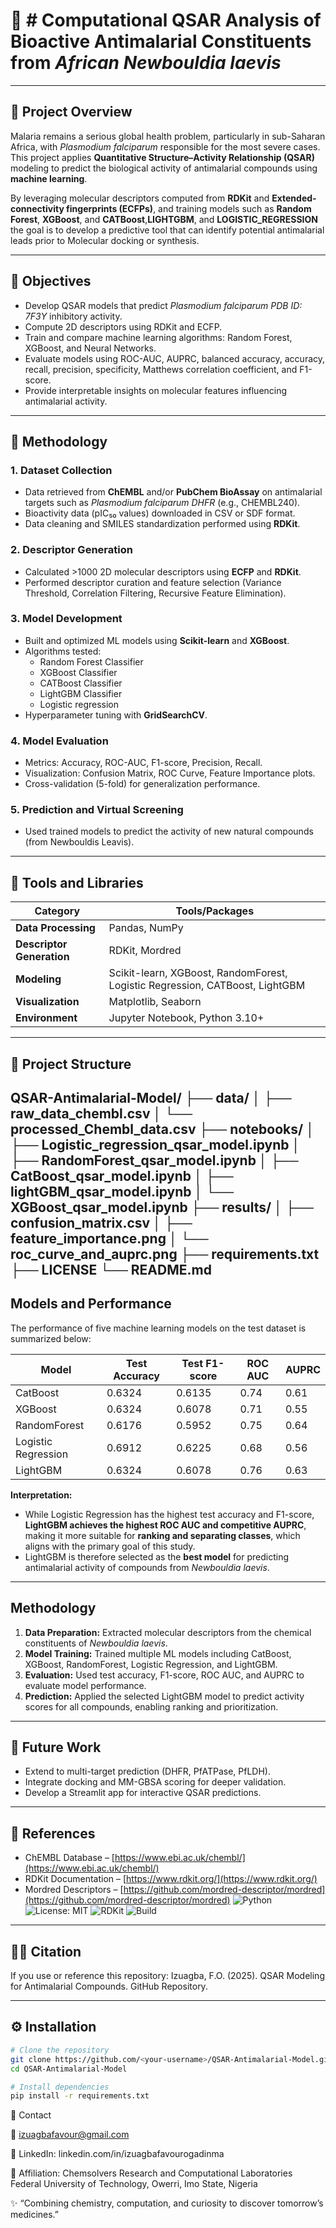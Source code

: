 # 🧪 # Computational QSAR Analysis of Bioactive Antimalarial Constituents from *African Newbouldia laevis*
---
## 🎯 Project Overview
Malaria remains a serious global health problem, particularly in sub-Saharan Africa, with *Plasmodium falciparum* responsible for the most severe cases.  
This project applies **Quantitative Structure–Activity Relationship (QSAR)** modeling to predict the biological activity of antimalarial compounds using **machine learning**.  

By leveraging molecular descriptors computed from **RDKit** and **Extended-connectivity fingerprints (ECFPs)**, and training models such as **Random Forest**, **XGBoost**, and **CATBoost**,**LIGHTGBM**, and **LOGISTIC_REGRESSION** the goal is to develop a predictive tool that can identify potential antimalarial leads prior to Molecular docking or synthesis.

---

## 🧩 Objectives
- Develop QSAR models that predict *Plasmodium falciparum PDB ID: 7F3Y* inhibitory activity.  
- Compute 2D descriptors using RDKit and ECFP.  
- Train and compare machine learning algorithms: Random Forest, XGBoost, and Neural Networks.  
- Evaluate models using ROC-AUC, AUPRC, balanced accuracy, accuracy, recall,  precision, specificity, Matthews correlation coefficient, and F1-score.  
- Provide interpretable insights on molecular features influencing antimalarial activity.  

---

## 🧠 Methodology

### 1. Dataset Collection
- Data retrieved from **ChEMBL** and/or **PubChem BioAssay** on antimalarial targets such as *Plasmodium falciparum DHFR* (e.g., CHEMBL240).  
- Bioactivity data (pIC₅₀ values) downloaded in CSV or SDF format.  
- Data cleaning and SMILES standardization performed using **RDKit**.

### 2. Descriptor Generation
- Calculated >1000 2D molecular descriptors using **ECFP** and **RDKit**.  
- Performed descriptor curation and feature selection (Variance Threshold, Correlation Filtering, Recursive Feature Elimination).  

### 3. Model Development
- Built and optimized ML models using **Scikit-learn** and **XGBoost**.  
- Algorithms tested:  
  - Random Forest Classifier  
  - XGBoost Classifier
  - CATBoost Classifier
  - LightGBM Classifier
  - Logistic regression
- Hyperparameter tuning with  **GridSearchCV**.

### 4. Model Evaluation
- Metrics: Accuracy, ROC-AUC, F1-score, Precision, Recall.  
- Visualization: Confusion Matrix, ROC Curve, Feature Importance plots.  
- Cross-validation (5-fold) for generalization performance.  

### 5. Prediction and Virtual Screening
- Used trained models to predict the activity of new natural compounds (from Newbouldis Leavis).  


---

## 🧰 Tools and Libraries

| Category | Tools/Packages |
|-----------|----------------|
| **Data Processing** | Pandas, NumPy |
| **Descriptor Generation** | RDKit, Mordred |
| **Modeling** | Scikit-learn, XGBoost, RandomForest, Logistic Regression, CATBoost, LightGBM |
| **Visualization** | Matplotlib, Seaborn |
| **Environment** | Jupyter Notebook, Python 3.10+ |

---

## 📂 Project Structure
QSAR-Antimalarial-Model/
├── data/
│   ├── raw_data_chembl.csv
│   └── processed_Chembl_data.csv
├── notebooks/
│   ├── Logistic_regression_qsar_model.ipynb
│   ├── RandomForest_qsar_model.ipynb
│   ├── CatBoost_qsar_model.ipynb
│   ├── lightGBM_qsar_model.ipynb
│   └── XGBoost_qsar_model.ipynb
├── results/
│   ├── confusion_matrix.csv
│   ├── feature_importance.png
│   └── roc_curve_and_auprc.png
├── requirements.txt
├── LICENSE
└── README.md
---

## Models and Performance

The performance of five machine learning models on the test dataset is summarized below:

| Model               | Test Accuracy | Test F1-score | ROC AUC | AUPRC |
| ------------------- | ------------- | ------------- | ------- | ----- |
| CatBoost            | 0.6324        | 0.6135        | 0.74    | 0.61  |
| XGBoost             | 0.6324        | 0.6078        | 0.71    | 0.55  |
| RandomForest        | 0.6176        | 0.5952        | 0.75    | 0.64  |
| Logistic Regression | 0.6912        | 0.6225        | 0.68    | 0.56  |
| LightGBM            | 0.6324        | 0.6078        | 0.76    | 0.63  |

**Interpretation:**  
- While Logistic Regression has the highest test accuracy and F1-score, **LightGBM achieves the highest ROC AUC and competitive AUPRC**, making it more suitable for **ranking and separating classes**, which aligns with the primary goal of this study.  
- LightGBM is therefore selected as the **best model** for predicting antimalarial activity of compounds from *Newbouldia laevis*.

---

## Methodology

1. **Data Preparation:** Extracted molecular descriptors from the chemical constituents of *Newbouldia laevis*.  
2. **Model Training:** Trained multiple ML models including CatBoost, XGBoost, RandomForest, Logistic Regression, and LightGBM.  
3. **Evaluation:** Used test accuracy, F1-score, ROC AUC, and AUPRC to evaluate model performance.  
4. **Prediction:** Applied the selected LightGBM model to predict activity scores for all compounds, enabling ranking and prioritization.

---

## 🔬 Future Work
- Extend to multi-target prediction (DHFR, PfATPase, PfLDH).  
- Integrate docking and MM-GBSA scoring for deeper validation.  
- Develop a Streamlit app for interactive QSAR predictions.  

---

## 📘 References
- ChEMBL Database – [https://www.ebi.ac.uk/chembl/](https://www.ebi.ac.uk/chembl/)  
- RDKit Documentation – [https://www.rdkit.org/](https://www.rdkit.org/)  
- Mordred Descriptors – [https://github.com/mordred-descriptor/mordred](https://github.com/mordred-descriptor/mordred)
  ![Python](https://img.shields.io/badge/Python-3.10-blue.svg)
  ![License: MIT](https://img.shields.io/badge/License-MIT-green.svg)
  ![RDKit](https://img.shields.io/badge/RDKit-Enabled-lightgrey.svg)
  ![Build](https://img.shields.io/badge/Status-Active-brightgreen.svg)

---

## 🧑‍🔬 Citation
If you use or reference this repository:
Izuagba, F.O. (2025). QSAR Modeling for Antimalarial Compounds. GitHub Repository.


---

## ⚙️ Installation

```bash
# Clone the repository
git clone https://github.com/<your-username>/QSAR-Antimalarial-Model.git
cd QSAR-Antimalarial-Model

# Install dependencies
pip install -r requirements.txt
```

🧭 Contact

📧 izuagbafavour@gmail.com

🔗 LinkedIn: linkedin.com/in/izuagbafavourogadinma

🏢 Affiliation: Chemsolvers Research and Computational Laboratories
    Federal University of Technology, Owerri, Imo State, Nigeria

✨ “Combining chemistry, computation, and curiosity to discover tomorrow’s medicines.”




